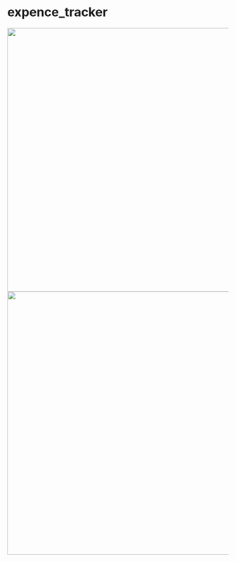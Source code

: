 # expence_tracker

<img src="https://user-images.githubusercontent.com/73021701/227794952-eb748844-76b7-433a-a43c-97c857fe3818.jpg" height="600">

<br>

<img src="https://user-images.githubusercontent.com/73021701/227795418-438d9511-8e90-499f-abfc-81aacc043b8f.jpg" height="600"> 
